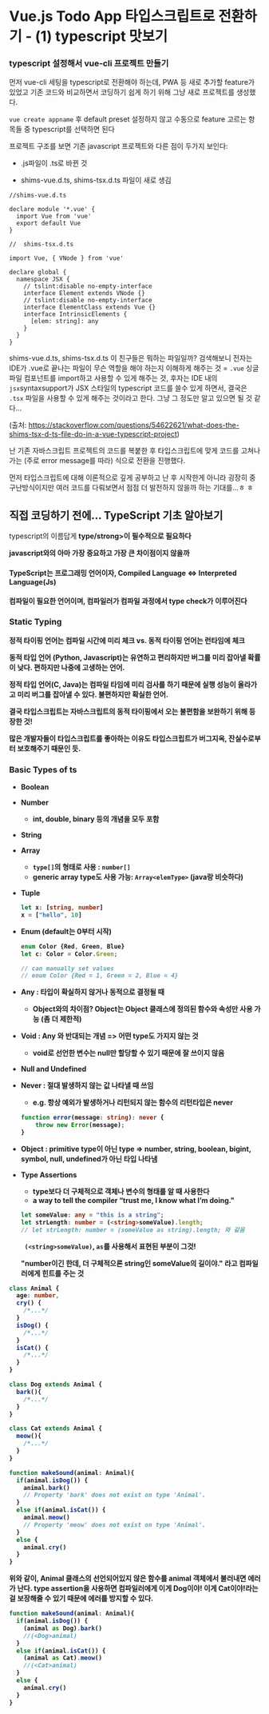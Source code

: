 # Vue.js Todo App 타입스크립트로 전환하기 - (1) typescript 맛보기

### typescript 설정해서 vue-cli 프로젝트 만들기 

먼저 vue-cli 세팅을 typescript로 전환해야 하는데, PWA 등 새로 추가할 feature가 있었고 기존 코드와 비교하면서 코딩하기 쉽게 하기 위해 그냥 새로 프로젝트를 생성했다. 

`vue create appname` 후 default preset 설정하지 않고 수동으로 feature 고르는 항목들 중 typescript를 선택하면 된다

프로젝트 구조를 보면 기존 javascript 프로젝트와 다른 점이 두가지 보인다:

* .js파일이 .ts로 바뀐 것

* shims-vue.d.ts, shims-tsx.d.ts 파일이 새로 생김

``` declare *module* '*.vue' {
//shims-vue.d.ts

declare module '*.vue' {
  import Vue from 'vue'
  export default Vue
}
```

``` 
//  shims-tsx.d.ts

import Vue, { VNode } from 'vue'

declare global {
  namespace JSX {
    // tslint:disable no-empty-interface
    interface Element extends VNode {}
    // tslint:disable no-empty-interface
    interface ElementClass extends Vue {}
    interface IntrinsicElements {
      [elem: string]: any
    }
  }
}
```

shims-vue.d.ts, shims-tsx.d.ts 이 친구들은 뭐하는 파일일까? 검색해보니 전자는 IDE가 .vue로 끝나는 파일이 무슨 역할을 해야 하는지 이해하게 해주는 것 = `.vue` 싱글 파일 컴포넌트를 import하고 사용할 수 있게 해주는 것, 후자는 IDE 내의 `jsx`syntaxsupport가 JSX 스타일의 typescript 코드를 쓸수 있게 하면서, 결국은 `.tsx` 파일을 사용할 수 있게 해주는 것이라고 한다. 그냥 그 정도만 알고 있으면 될 것 같다… 

(출처: https://stackoverflow.com/questions/54622621/what-does-the-shims-tsx-d-ts-file-do-in-a-vue-typescript-project)

난 기존 자바스크립트 프로젝트의 코드를 복붙한 후 타입스크립트에 맞게 코드를 고쳐나가는 (주로 error message를 따라) 식으로 전환을 진행했다. 

먼저 타입스크립트에 대해 이론적으로 깊게 공부하고 난 후 시작한게 아니라 굉장히 중구난방식이지만 여러 코드를 다뤄보면서 점점 더 발전하지 않을까 하는 기대를…ㅎ ㅎ

## 직접 코딩하기 전에… TypeScript 기초 알아보기

typescript의 이름답게 <strong>type/strong>이 필수적으로 필요하다

javascript와의 아마 가장 중요하고 가장 큰 차이점이지 않을까

#### TypeScript는 프로그래밍 언어이자, Compiled Language <=> Interpreted Language(Js)

컴파일이 필요한 언어이며, 컴파일러가 컴파일 과정에서 type check가 이루어진다

### Static Typing 

정적 타이핑 언어는 컴파일 시간에 미리 체크 vs. 동적 타이핑 언어는 런타임에 체크 

동적 타입 언어 (Python, Javascript)는 유연하고 편리하지만 버그를 미리 잡아낼 확률이 낮다. 편하지만 나중에 고생하는 언어.

정적 타입 언어(C, Java)는 컴파일 타임에 미리 검사를 하기 때문에 실행 성능이 올라가고 미리 버그를 잡아낼 수 있다. 불편하지만 확실한 언어. 

결국 타입스크립트는 자바스크립트의 동적 타이핑에서 오는 불편함을 보완하기 위해 등장한 것! 

많은 개발자들이 타입스크립트를 좋아하는 이유도 타입스크립트가 버그지옥, 잔실수로부터 보호해주기 때문인 듯.

### Basic Types of ts 

* Boolean

* Number

  * int, double, binary 등의 개념을 모두 포함 

* String

* Array

  * `type[]`의 형태로 사용 : `number[]`
  * generic array type도 사용 가능: `Array<elemType>` (java랑 비슷하다)

* Tuple

  ``` typescript
  let x: [string, number]
  x = ["hello", 10]
  ```

* Enum (default는 0부터 시작)

  ``` typescript
  enum Color {Red, Green, Blue}
  let c: Color = Color.Green;
  
  // can manually set values 
  // enum Color {Red = 1, Green = 2, Blue = 4}
  ```

* Any : 타입이 확실하지 않거나 동적으로 결정될 때

  * Object와의 차이점? Object는 Object 클래스에 정의된 함수와 속성만 사용 가능 (좀 더 제한적)

* Void : Any 와 반대되는 개념 => 어떤 type도 가지지 않는 것 

  * void로 선언한 변수는 null만 할당할 수 있기 때문에 잘 쓰이지 않음 

* Null and Undefined

* Never : 절대 발생하지 않는 값 나타낼 때 쓰임

  * e.g. 항상 예외가 발생하거나 리턴되지 않는 함수의 리턴타입은 never 

  ```typescript
  function error(message: string): never {
      throw new Error(message);
  }
  ```

  

* Object : primitive type이 아닌 type => number, string, boolean, bigint, symbol, null, undefined가 아닌 타입 나타냄 

* Type Assertions 

  * type보다 더 구체적으로 객체나 변수의 형태를 알 때 사용한다 
  * a way to tell the compiler “trust me, I know what I’m doing."

  ```typescript
  let someValue: any = "this is a string";
  let strLength: number = (<string>someValue).length;
  // let strLength: number = (someValue as string).length; 와 같음 
  ```

  ` (<string>someValue)`, `as`를 사용해서 표현된 부분이 그것!

  "number이긴 한데, 더 구체적으론 string인 someValue의 길이야." 라고 컴파일러에게 힌트를 주는 것 

```typescript
class Animal {
  age: number,
  cry() {
    /*...*/
  }
  isDog() {
    /*...*/
  }
  isCat() {
    /*...*/
  }
}

class Dog extends Animal {
  bark(){ 
    /*...*/
  }
}

class Cat extends Animal {
  meow(){ 
    /*...*/
  }
}

function makeSound(animal: Animal){
  if(animal.isDog()) {
    animal.bark() 
    // Property 'bark' does not exist on type 'Animal'.
  }
  else if(animal.isCat()) {
    animal.meow()
    // Property 'meow' does not exist on type 'Animal'.
  }
  else {
    animal.cry()
  }
}
```

위와 같이, Animal 클래스의 선언되어있지 않은 함수를 animal 객체에서 불러내면 에러가 난다. type assertion을 사용하면 컴파일러에게 이게 Dog이야! 이게 Cat이야!라는 걸 보장해줄 수 있기 때문에 에러를 방지할 수 있다. 

```typescript
function makeSound(animal: Animal){
  if(animal.isDog()) {
    (animal as Dog).bark() 
    //(<Dog>animal)
  }
  else if(animal.isCat()) {
    (animal as Cat).meow()
    //(<Cat>animal)
  }
  else {
    animal.cry()
  }
}
```

### 





